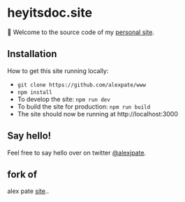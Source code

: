 # heyitsdoc.site

👋 Welcome to the source code of my [personal site](https://alexpate.com).

## Installation

How to get this site running locally:

- `git clone https://github.com/alexpate/www`
- `npm install`
- To develop the site: `npm run dev`
- To build the site for production: `npm run build`
- The site should now be running at http://localhost:3000

## Say hello!

Feel free to say hello over on twitter [@alexjpate](http://twitter.com/alexjpate).


## fork of 
alex pate [site](https://alexpate.com)..


